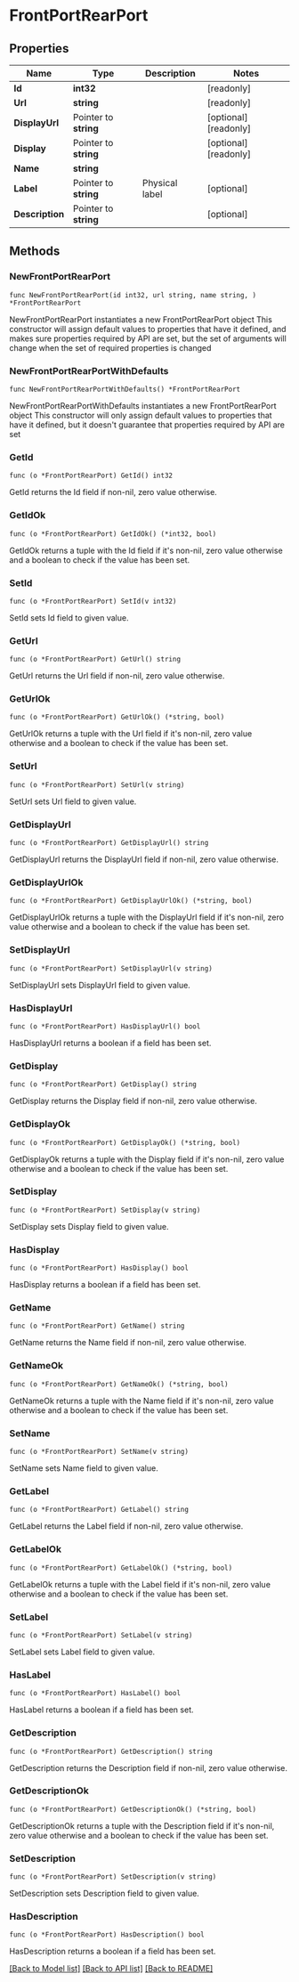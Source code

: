 # FrontPortRearPort

## Properties

Name | Type | Description | Notes
------------ | ------------- | ------------- | -------------
**Id** | **int32** |  | [readonly] 
**Url** | **string** |  | [readonly] 
**DisplayUrl** | Pointer to **string** |  | [optional] [readonly] 
**Display** | Pointer to **string** |  | [optional] [readonly] 
**Name** | **string** |  | 
**Label** | Pointer to **string** | Physical label | [optional] 
**Description** | Pointer to **string** |  | [optional] 

## Methods

### NewFrontPortRearPort

`func NewFrontPortRearPort(id int32, url string, name string, ) *FrontPortRearPort`

NewFrontPortRearPort instantiates a new FrontPortRearPort object
This constructor will assign default values to properties that have it defined,
and makes sure properties required by API are set, but the set of arguments
will change when the set of required properties is changed

### NewFrontPortRearPortWithDefaults

`func NewFrontPortRearPortWithDefaults() *FrontPortRearPort`

NewFrontPortRearPortWithDefaults instantiates a new FrontPortRearPort object
This constructor will only assign default values to properties that have it defined,
but it doesn't guarantee that properties required by API are set

### GetId

`func (o *FrontPortRearPort) GetId() int32`

GetId returns the Id field if non-nil, zero value otherwise.

### GetIdOk

`func (o *FrontPortRearPort) GetIdOk() (*int32, bool)`

GetIdOk returns a tuple with the Id field if it's non-nil, zero value otherwise
and a boolean to check if the value has been set.

### SetId

`func (o *FrontPortRearPort) SetId(v int32)`

SetId sets Id field to given value.


### GetUrl

`func (o *FrontPortRearPort) GetUrl() string`

GetUrl returns the Url field if non-nil, zero value otherwise.

### GetUrlOk

`func (o *FrontPortRearPort) GetUrlOk() (*string, bool)`

GetUrlOk returns a tuple with the Url field if it's non-nil, zero value otherwise
and a boolean to check if the value has been set.

### SetUrl

`func (o *FrontPortRearPort) SetUrl(v string)`

SetUrl sets Url field to given value.


### GetDisplayUrl

`func (o *FrontPortRearPort) GetDisplayUrl() string`

GetDisplayUrl returns the DisplayUrl field if non-nil, zero value otherwise.

### GetDisplayUrlOk

`func (o *FrontPortRearPort) GetDisplayUrlOk() (*string, bool)`

GetDisplayUrlOk returns a tuple with the DisplayUrl field if it's non-nil, zero value otherwise
and a boolean to check if the value has been set.

### SetDisplayUrl

`func (o *FrontPortRearPort) SetDisplayUrl(v string)`

SetDisplayUrl sets DisplayUrl field to given value.

### HasDisplayUrl

`func (o *FrontPortRearPort) HasDisplayUrl() bool`

HasDisplayUrl returns a boolean if a field has been set.

### GetDisplay

`func (o *FrontPortRearPort) GetDisplay() string`

GetDisplay returns the Display field if non-nil, zero value otherwise.

### GetDisplayOk

`func (o *FrontPortRearPort) GetDisplayOk() (*string, bool)`

GetDisplayOk returns a tuple with the Display field if it's non-nil, zero value otherwise
and a boolean to check if the value has been set.

### SetDisplay

`func (o *FrontPortRearPort) SetDisplay(v string)`

SetDisplay sets Display field to given value.

### HasDisplay

`func (o *FrontPortRearPort) HasDisplay() bool`

HasDisplay returns a boolean if a field has been set.

### GetName

`func (o *FrontPortRearPort) GetName() string`

GetName returns the Name field if non-nil, zero value otherwise.

### GetNameOk

`func (o *FrontPortRearPort) GetNameOk() (*string, bool)`

GetNameOk returns a tuple with the Name field if it's non-nil, zero value otherwise
and a boolean to check if the value has been set.

### SetName

`func (o *FrontPortRearPort) SetName(v string)`

SetName sets Name field to given value.


### GetLabel

`func (o *FrontPortRearPort) GetLabel() string`

GetLabel returns the Label field if non-nil, zero value otherwise.

### GetLabelOk

`func (o *FrontPortRearPort) GetLabelOk() (*string, bool)`

GetLabelOk returns a tuple with the Label field if it's non-nil, zero value otherwise
and a boolean to check if the value has been set.

### SetLabel

`func (o *FrontPortRearPort) SetLabel(v string)`

SetLabel sets Label field to given value.

### HasLabel

`func (o *FrontPortRearPort) HasLabel() bool`

HasLabel returns a boolean if a field has been set.

### GetDescription

`func (o *FrontPortRearPort) GetDescription() string`

GetDescription returns the Description field if non-nil, zero value otherwise.

### GetDescriptionOk

`func (o *FrontPortRearPort) GetDescriptionOk() (*string, bool)`

GetDescriptionOk returns a tuple with the Description field if it's non-nil, zero value otherwise
and a boolean to check if the value has been set.

### SetDescription

`func (o *FrontPortRearPort) SetDescription(v string)`

SetDescription sets Description field to given value.

### HasDescription

`func (o *FrontPortRearPort) HasDescription() bool`

HasDescription returns a boolean if a field has been set.


[[Back to Model list]](../README.md#documentation-for-models) [[Back to API list]](../README.md#documentation-for-api-endpoints) [[Back to README]](../README.md)


